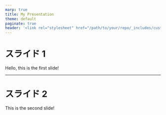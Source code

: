 ```yaml
---
marp: true
title: My Presentation
theme: default
paginate: true
header: '<link rel="stylesheet" href="/path/to/your/repo/_includes/custom.css">'
---
```


# スライド 1

Hello, this is the first slide!

---

# スライド 2

This is the second slide!
